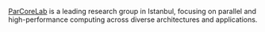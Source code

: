[ParCoreLab](https://parcorelab.ku.edu.tr/) is a leading research group in Istanbul, focusing on parallel and high-performance computing across diverse architectures and applications.
